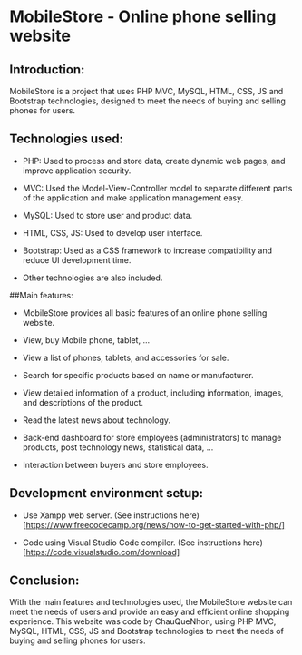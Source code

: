 # MobileStore - Online phone selling website

## Introduction:

MobileStore is a project that uses PHP MVC, MySQL, HTML, CSS, JS and Bootstrap technologies, designed to meet the needs of buying and selling phones for users.

## Technologies used:

- PHP: Used to process and store data, create dynamic web pages, and improve application security.

- MVC: Used the Model-View-Controller model to separate different parts of the application and make application management easy.

- MySQL: Used to store user and product data.

- HTML, CSS, JS: Used to develop user interface.

- Bootstrap: Used as a CSS framework to increase compatibility and reduce UI development time.

- Other technologies are also included.

##Main features:

- MobileStore provides all basic features of an online phone selling website.

- View, buy Mobile phone, tablet, ...

- View a list of phones, tablets, and accessories for sale.

- Search for specific products based on name or manufacturer.

- View detailed information of a product, including information, images, and descriptions of the product.

- Read the latest news about technology.

- Back-end dashboard for store employees (administrators) to manage products, post technology news, statistical data, ...

- Interaction between buyers and store employees.

## Development environment setup:

- Use Xampp web server. (See instructions here)[https://www.freecodecamp.org/news/how-to-get-started-with-php/]

- Code using Visual Studio Code compiler. (See instructions here)[https://code.visualstudio.com/download]

## Conclusion: 

With the main features and technologies used, the MobileStore website can meet the needs of users and provide an easy and efficient online shopping experience. This website was code by ChauQueNhon, using PHP MVC, MySQL, HTML, CSS, JS and Bootstrap technologies to meet the needs of buying and selling phones for users.
